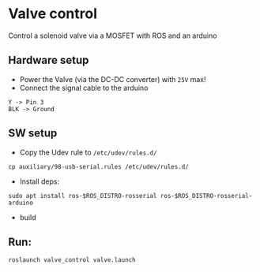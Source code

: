 # Valve control

Control a solenoid valve via a MOSFET with ROS and an arduino

## Hardware setup
* Power the Valve (via the DC-DC converter) with `25V` max!
* Connect the signal cable to the arduino
```
Y -> Pin 3
BLK -> Ground
```
## SW setup
* Copy the Udev rule to `/etc/udev/rules.d/`
```
cp auxiliary/98-usb-serial.rules /etc/udev/rules.d/
```
* Install deps:
```
sudo apt install ros-$ROS_DISTRO-rosserial ros-$ROS_DISTRO-rosserial-arduino
```

* build

## Run:
```
roslaunch valve_control valve.launch